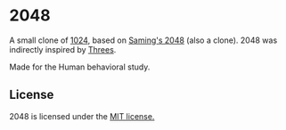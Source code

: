 # 2048
A small clone of [1024](https://play.google.com/store/apps/details?id=com.veewo.a1024), based on [Saming's 2048](http://saming.fr/p/2048/) (also a clone). 2048 was indirectly inspired by [Threes](https://asherv.com/threes/).

Made for the Human behavioral study. 




## License
2048 is licensed under the [MIT license.](https://github.com/gabrielecirulli/2048/blob/master/LICENSE.txt)


